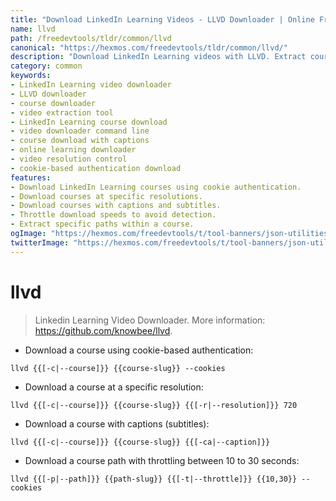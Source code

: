 ```yaml
---
title: "Download LinkedIn Learning Videos - LLVD Downloader | Online Free DevTools by Hexmos"
name: llvd
path: /freedevtools/tldr/common/llvd
canonical: "https://hexmos.com/freedevtools/tldr/common/llvd/"
description: "Download LinkedIn Learning videos with LLVD. Extract courses, captions, and specify resolutions effortlessly. Free online tool, no registration required."
category: common
keywords:
- LinkedIn Learning video downloader
- LLVD downloader
- course downloader
- video extraction tool
- LinkedIn Learning course download
- video downloader command line
- course download with captions
- online learning downloader
- video resolution control
- cookie-based authentication download
features:
- Download LinkedIn Learning courses using cookie authentication.
- Download courses at specific resolutions.
- Download courses with captions and subtitles.
- Throttle download speeds to avoid detection.
- Extract specific paths within a course.
ogImage: "https://hexmos.com/freedevtools/t/tool-banners/json-utilities-banner.png"
twitterImage: "https://hexmos.com/freedevtools/t/tool-banners/json-utilities-banner.png"
---
```


# llvd

> Linkedin Learning Video Downloader.
> More information: <https://github.com/knowbee/llvd>.

- Download a course using cookie-based authentication:

`llvd {{[-c|--course]}} {{course-slug}} --cookies`

- Download a course at a specific resolution:

`llvd {{[-c|--course]}} {{course-slug}} {{[-r|--resolution]}} 720`

- Download a course with captions (subtitles):

`llvd {{[-c|--course]}} {{course-slug}} {{[-ca|--caption]}}`

- Download a course path with throttling between 10 to 30 seconds:

`llvd {{[-p|--path]}} {{path-slug}} {{[-t|--throttle]}} {{10,30}} --cookies`

